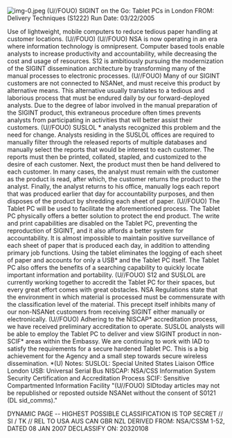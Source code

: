 ![img-0.jpeg](img-0.jpeg)
(U//FOUO) SIGINT on the Go: Tablet PCs in London
FROM:
Delivery Techniques (S1222)
Run Date: 03/22/2005

Use of lightweight, mobile computers to reduce tedious paper handling at customer locations. (U//FOUO)
(U//FOUO) NSA is now operating in an era where information technology is omnipresent. Computer based tools enable analysts to increase productivity and accountability, while decreasing the cost and usage of resources. S12 is ambitiously pursuing the modernization of the SIGINT dissemination architecture by transforming many of the manual processes to electronic processes.
(U//FOUO) Many of our SIGINT customers are not connected to NSANet, and must receive this product by alternative means. This alternative usually translates to a tedious and laborious process that must be endured daily by our forward-deployed analysts. Due to the degree of labor involved in the manual preparation of the SIGINT product, this extraneous procedure often times prevents analysts from participating in activities that will better assist their customers.
(U//FOUO) SUSLOL * analysts recognized this problem and the need for change. Analysts residing in the SUSLOL offices are required to manually filter through the released reports of multiple databases and manually select the reports that would be interest to each customer. The reports must then be printed, collated, stapled, and customized to the desire of each customer. Next, the product must then be hand delivered to each customer. In many cases, the analyst must remain with the customer as the product is read, after which, the customer returns the product to the analyst. Finally, the analyst returns to his office, manually logs each report that was produced earlier that day for accountability purposes, and then disposes of the product by shredding each sheet of paper.
(U//FOUO) The Tablet PC will be used to facilitate the aforementioned process. The Tablet PC physically offers a better solution to protect the end product. The write and print capabilities are disabled on the Tablet PC, preventing the reproduction of SIGINT, and it also affords a better system for accountability. It is almost impossible to maintain positive surveillance of each sheet of paper that is produced each day, in addition to attending primary job functions. Using the tablet eliminates the logging of each sheet of paper and accounts for only a USB* and the Tablet PC itself. The Tablet PC also offers the benefits of a searching capability to quickly locate important information and portability.
(U//FOUO) S12 and SUSLOL are currently working together to accredit the Tablet PC for their spaces, but every great effort comes with great obstacles. NSA Regulations state that the environment in which material is processed must be commensurate with the classification level of the material. This precept itself inhibits many of our non-NSANet customers from receiving SIGINT either manually or electronically.
(U//FOUO) Adhering to the NISCAP* accreditation process, we have received preliminary accreditation to operate. SUSLOL analysts will be able to employ the Tablet PC to deliver and view SIGINT product in non-SCIF* areas within the Embassy. We are continuing to work with IAD to satisfy the requirements for a secure hardened Tablet PC. This is a big achievement for the Agency and a small step towards secure wireless dissemination.
*(U) Notes:
SUSLOL: Special United States Liaison Office London
USB: Universal Serial Bus
NISCAP: NSA/CSS Information System Security Certification and Accreditation Process
SCIF: Sensitive Compartmented Information Facility
"(U//FOUO) SIDtoday articles may not be republished or reposted outside NSANet without the consent of S0121 (DL sid_comms)."

DYNAMIC PAGE -- HIGHEST POSSIBLE CLASSIFICATION IS
TOP SECRET // SI / TK // REL TO USA AUS CAN GBR NZL
DERIVED FROM: NSA/CSSM 1-52, DATED 08 JAN 2007 DECLASSIFY ON: 20320108
